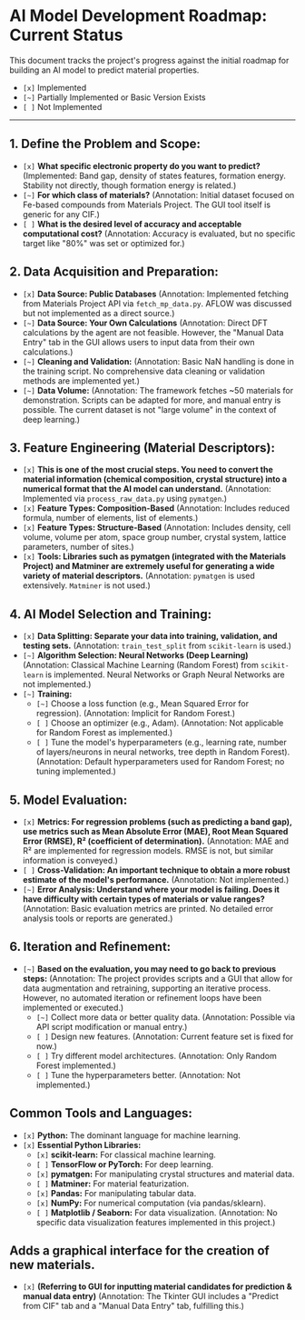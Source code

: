 # AI Model Development Roadmap: Current Status

This document tracks the project's progress against the initial roadmap for building an AI model to predict material properties.

- `[x]` Implemented
- `[~]` Partially Implemented or Basic Version Exists
- `[ ]` Not Implemented

---

## 1. Define the Problem and Scope:

- `[x]` **What specific electronic property do you want to predict?** (Implemented: Band gap, density of states features, formation energy. Stability not directly, though formation energy is related.)
- `[~]` **For which class of materials?** (Annotation: Initial dataset focused on Fe-based compounds from Materials Project. The GUI tool itself is generic for any CIF.)
- `[ ]` **What is the desired level of accuracy and acceptable computational cost?** (Annotation: Accuracy is evaluated, but no specific target like "80%" was set or optimized for.)

## 2. Data Acquisition and Preparation:

- `[x]` **Data Source: Public Databases** (Annotation: Implemented fetching from Materials Project API via `fetch_mp_data.py`. AFLOW was discussed but not implemented as a direct source.)
- `[~]` **Data Source: Your Own Calculations** (Annotation: Direct DFT calculations by the agent are not feasible. However, the "Manual Data Entry" tab in the GUI allows users to input data from their own calculations.)
- `[~]` **Cleaning and Validation:** (Annotation: Basic NaN handling is done in the training script. No comprehensive data cleaning or validation methods are implemented yet.)
- `[~]` **Data Volume:** (Annotation: The framework fetches ~50 materials for demonstration. Scripts can be adapted for more, and manual entry is possible. The current dataset is not "large volume" in the context of deep learning.)

## 3. Feature Engineering (Material Descriptors):

- `[x]` **This is one of the most crucial steps. You need to convert the material information (chemical composition, crystal structure) into a numerical format that the AI ​​model can understand.** (Annotation: Implemented via `process_raw_data.py` using `pymatgen`.)
- `[x]` **Feature Types: Composition-Based** (Annotation: Includes reduced formula, number of elements, list of elements.)
- `[x]` **Feature Types: Structure-Based** (Annotation: Includes density, cell volume, volume per atom, space group number, crystal system, lattice parameters, number of sites.)
- `[x]` **Tools: Libraries such as pymatgen (integrated with the Materials Project) and Matminer are extremely useful for generating a wide variety of material descriptors.** (Annotation: `pymatgen` is used extensively. `Matminer` is not used.)

## 4. AI Model Selection and Training:

- `[x]` **Data Splitting: Separate your data into training, validation, and testing sets.** (Annotation: `train_test_split` from `scikit-learn` is used.)
- `[~]` **Algorithm Selection: Neural Networks (Deep Learning)** (Annotation: Classical Machine Learning (Random Forest) from `scikit-learn` is implemented. Neural Networks or Graph Neural Networks are not implemented.)
- `[~]` **Training:**
    - `[~]` Choose a loss function (e.g., Mean Squared Error for regression). (Annotation: Implicit for Random Forest.)
    - `[ ]` Choose an optimizer (e.g., Adam). (Annotation: Not applicable for Random Forest as implemented.)
    - `[ ]` Tune the model's hyperparameters (e.g., learning rate, number of layers/neurons in neural networks, tree depth in Random Forest). (Annotation: Default hyperparameters used for Random Forest; no tuning implemented.)

## 5. Model Evaluation:

- `[x]` **Metrics: For regression problems (such as predicting a band gap), use metrics such as Mean Absolute Error (MAE), Root Mean Squared Error (RMSE), R² (coefficient of determination).** (Annotation: MAE and R² are implemented for regression models. RMSE is not, but similar information is conveyed.)
- `[ ]` **Cross-Validation: An important technique to obtain a more robust estimate of the model's performance.** (Annotation: Not implemented.)
- `[~]` **Error Analysis: Understand where your model is failing. Does it have difficulty with certain types of materials or value ranges?** (Annotation: Basic evaluation metrics are printed. No detailed error analysis tools or reports are generated.)

## 6. Iteration and Refinement:

- `[~]` **Based on the evaluation, you may need to go back to previous steps:** (Annotation: The project provides scripts and a GUI that allow for data augmentation and retraining, supporting an iterative process. However, no automated iteration or refinement loops have been implemented or executed.)
    - `[~]` Collect more data or better quality data. (Annotation: Possible via API script modification or manual entry.)
    - `[ ]` Design new features. (Annotation: Current feature set is fixed for now.)
    *   `[ ]` Try different model architectures. (Annotation: Only Random Forest implemented.)
    *   `[ ]` Tune the hyperparameters better. (Annotation: Not implemented.)

## Common Tools and Languages:

- `[x]` **Python:** The dominant language for machine learning.
- `[x]` **Essential Python Libraries:**
    - `[x]` **scikit-learn:** For classical machine learning.
    - `[ ]` **TensorFlow or PyTorch:** For deep learning.
    - `[x]` **pymatgen:** For manipulating crystal structures and material data.
    - `[ ]` **Matminer:** For material featurization.
    - `[x]` **Pandas:** For manipulating tabular data.
    *   `[x]` **NumPy:** For numerical computation (via pandas/sklearn).
    *   `[ ]` **Matplotlib / Seaborn:** For data visualization. (Annotation: No specific data visualization features implemented in this project.)

## Adds a graphical interface for the creation of new materials.

- `[x]` **(Referring to GUI for inputting material candidates for prediction & manual data entry)** (Annotation: The Tkinter GUI includes a "Predict from CIF" tab and a "Manual Data Entry" tab, fulfilling this.)
